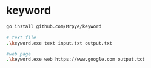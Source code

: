 # keyword

```bash
go install github.com/Mrpye/keyword
```

```bash
# text file
.\keyword.exe text input.txt output.txt

#web page
.\keyword.exe web https://www.google.com output.txt
```
